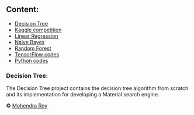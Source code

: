 ## Content:
* [Decision Tree](https://github.com/mohendra/My_Projects/tree/master/Decision_Tree)
* [Kaggle competition](https://github.com/mohendra/My_Projects/tree/master/Kaggle)
* [Linear Regression](https://github.com/mohendra/My_Projects/tree/master/LR)
* [Naive Bayes](https://github.com/mohendra/My_Projects/tree/master/Naive_Bayes)
* [Random Forest](https://github.com/mohendra/My_Projects/tree/master/Random_Forest)
* [TensorFlow codes](https://github.com/mohendra/My_Projects/tree/master/TF)
* [Python codes](https://github.com/mohendra/My_Projects/tree/master/python)

### Decision Tree:
The Decision Tree project contains the decision tree algorithm from scratch and its implementation for developing a Material search engine.










**&copy;** [Mohendra Roy](https://scholar.google.co.in/citations?user=pTdyt0YAAAAJ&hl=en)

